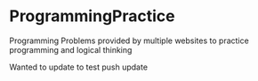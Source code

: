 # ProgrammingPractice
Programming Problems provided by multiple websites to practice programming and logical thinking

Wanted to update to test push update
